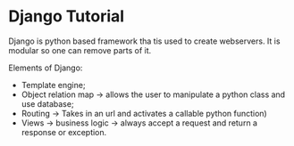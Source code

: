 # Django Tutorial
Django is python based framework tha tis used to create webservers.
It is modular so one can remove parts of it.

Elements of Django:
+ Template engine;
+ Object relation map -> allows the user to manipulate a python class and use database;
+ Routing -> Takes in an url and activates a callable python function)
+ Views -> business logic -> always accept a request and return a response or exception.
